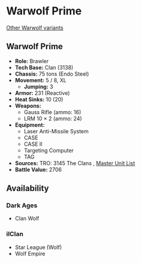 # Warwolf Prime 

[Other Warwolf variants](../warwolf.md) 

## Warwolf Prime 

- **Role:** Brawler 
- **Tech Base:** Clan (3138) 
- **Chassis:** 75 tons (Endo Steel) 
- **Movement:** 5 / 8, XL 
  - **Jumping:** 3 
- **Armor:** 231 (Reactive) 
- **Heat Sinks:** 10 (20) 
- **Weapons:** 
  - Gauss Rifle (ammo: 16) 
  - LRM 10 × 2 (ammo: 24) 
- **Equipment:** 
  - Laser Anti-Missile System 
  - CASE 
  - CASE II 
  - Targeting Computer 
  - TAG 
- **Sources:** TRO: 3145 The Clans , [Master Unit List](http://masterunitlist.info/Unit/Details/6287) 
- **Battle Value:** 2706 

## Availability 

### Dark Ages 

- Clan Wolf 

### ilClan 

- Star League (Wolf) 
- Wolf Empire 

